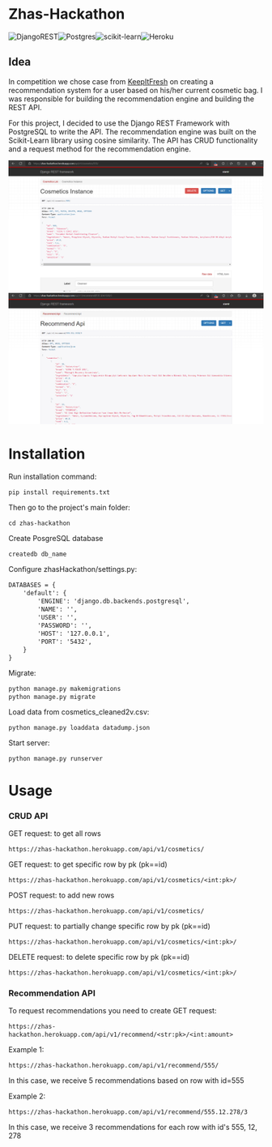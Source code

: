 # Zhas-Hackathon

![DjangoREST](https://img.shields.io/badge/DJANGO-REST-ff1709?style=for-the-badge&logo=django&logoColor=white&color=ff1709&labelColor=gray)![Postgres](https://img.shields.io/badge/postgres-%23316192.svg?style=for-the-badge&logo=postgresql&logoColor=white)![scikit-learn](https://img.shields.io/badge/scikit--learn-%23F7931E.svg?style=for-the-badge&logo=scikit-learn&logoColor=white)![Heroku](https://img.shields.io/badge/heroku-%23430098.svg?style=for-the-badge&logo=heroku&logoColor=white)

## Idea

In competition we chose case from [KeepItFresh](https://www.instagram.com/keepitfresh.beauty/) on creating a recommendation system for a user based on his/her current cosmetic bag. I was responsible for building the recommendation engine and building the REST API.

For this project, I decided to use the Django REST Framework with PostgreSQL to write the API. The recommendation engine was built on the Scikit-Learn library using cosine similarity. The API has CRUD functionality and a request method for the recommendation engine.

![image1](https://github.com/elamirKad/zhas-hackathon/blob/main/github/Screenshot1.png)
![image2](https://github.com/elamirKad/zhas-hackathon/blob/main/github/Screenshot2.png)

# Installation
Run installation command:
```
pip install requirements.txt
```
Then go to the project's main folder:
```
cd zhas-hackathon
```
Create PosgreSQL database
```
createdb db_name
```
Configure zhasHackathon/settings.py:
```
DATABASES = {
    'default': {
        'ENGINE': 'django.db.backends.postgresql',
        'NAME': '',
        'USER': '',
        'PASSWORD': '',
        'HOST': '127.0.0.1',
        'PORT': '5432',
    }
}
```
Migrate:
```
python manage.py makemigrations
python manage.py migrate
```
Load data from cosmetics_cleaned2v.csv:
```
python manage.py loaddata datadump.json
```
Start server:
```
python manage.py runserver
```

# Usage

### CRUD API
GET request: to get all rows
```
https://zhas-hackathon.herokuapp.com/api/v1/cosmetics/
```
GET request: to get specific row by pk (pk==id)
```
https://zhas-hackathon.herokuapp.com/api/v1/cosmetics/<int:pk>/
```
POST request: to add new rows
```
https://zhas-hackathon.herokuapp.com/api/v1/cosmetics/
```
PUT request: to partially change specific row by pk (pk==id)
```
https://zhas-hackathon.herokuapp.com/api/v1/cosmetics/<int:pk>/
```
DELETE request: to delete specific row by pk (pk==id)
```
https://zhas-hackathon.herokuapp.com/api/v1/cosmetics/<int:pk>/
```

### Recommendation API

To request recommendations you need to create GET request:
```
https://zhas-hackathon.herokuapp.com/api/v1/recommend/<str:pk>/<int:amount>
```
Example 1:
```
https://zhas-hackathon.herokuapp.com/api/v1/recommend/555/
```
In this case, we receive 5 recommendations based on row with id=555

Example 2:
```
https://zhas-hackathon.herokuapp.com/api/v1/recommend/555.12.278/3
```
In this case, we receive 3 recommendations for each row with id's 555, 12, 278
